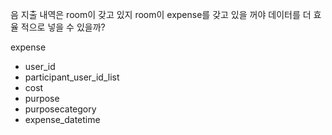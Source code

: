 음 지출 내역은 room이 갖고 있지
room이 expense를 갖고 있을 꺼야
데이터를 더 효율 적으로 넣을 수 있을까?



expense

- user_id
- participant_user_id_list
- cost
- purpose
- purposecategory
- expense_datetime

